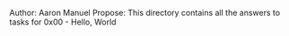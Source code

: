 Author: Aaron Manuel
Propose: This directory contains all the answers to tasks for 0x00 - Hello, World 
